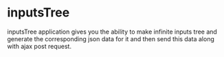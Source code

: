 # inputsTree
inputsTree application gives you the ability to make infinite inputs tree and generate the corresponding json data for it and then send this data along with ajax post request. <br />
